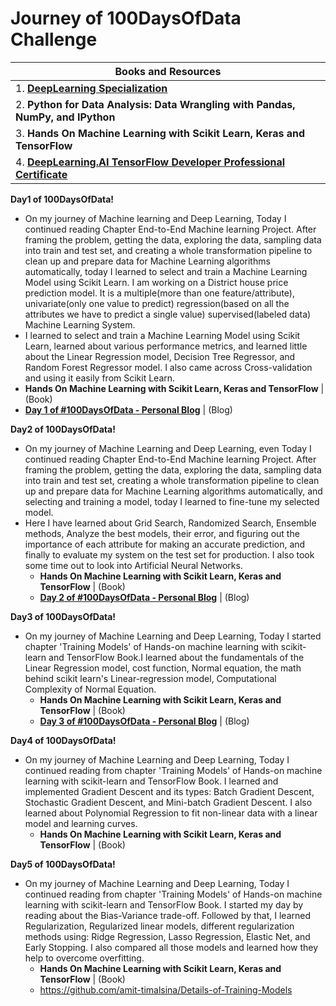 # **Journey of 100DaysOfData Challenge**

| Books and Resources |
| ----- |
| 1. [**DeepLearning Specialization**](https://www.coursera.org/specializations/deep-learning) |
| 2. **Python for Data Analysis: Data Wrangling with Pandas, NumPy, and IPython** |
| 3. **Hands On Machine Learning with Scikit Learn, Keras and TensorFlow** |
| 4. [**DeepLearning.AI TensorFlow Developer Professional Certificate**](https://www.coursera.org/professional-certificates/tensorflow-in-practice?) |

**Day1 of 100DaysOfData!**
- On my journey of Machine learning and Deep Learning, Today I continued reading Chapter End-to-End Machine learning Project. After framing the problem, getting the data, exploring the data, sampling data into train and test set, and creating a whole transformation pipeline to clean up and prepare data for Machine Learning algorithms automatically, today I learned to select and train a Machine Learning Model using Scikit Learn. I am working on a District house price prediction model.  It is a multiple(more than one feature/attribute), univariate(only one value to predict) regression(based on all the attributes we have to predict a single value) supervised(labeled data) Machine Learning System.
-  I learned to select and train a Machine Learning Model using Scikit Learn, learned about various performance metrics, and learned little about the Linear Regression model, Decision Tree Regressor, and Random Forest Regressor model. I also came across Cross-validation and using it easily from Scikit Learn.
  - **Hands On Machine Learning with Scikit Learn, Keras and TensorFlow** | (Book)
  - [**Day 1 of #100DaysOfData - Personal Blog**](https://amittesting.herokuapp.com/blog/day1-of-100daysofdata) | (Blog)

**Day2 of 100DaysOfData!**
- On my journey of Machine Learning and Deep Learning, even Today I continued reading Chapter End-to-End Machine learning Project. After framing the problem, getting the data, exploring the data, sampling data into train and test set, creating a whole transformation pipeline to clean up and prepare data for Machine Learning algorithms automatically, and selecting and training a model, 
today I learned to fine-tune my selected model.
- Here I have learned about Grid Search, Randomized Search, Ensemble methods, Analyze the best models, their error, and figuring out the importance of each attribute for making an accurate prediction, and finally to evaluate my system on the test set for production. I also took some time out to look into Artificial Neural Networks.
  - **Hands On Machine Learning with Scikit Learn, Keras and TensorFlow** | (Book)
  - [**Day 2 of #100DaysOfData - Personal Blog**](https://amittesting.herokuapp.com/blog/day2-of-100daysofdata) | (Blog)

**Day3 of 100DaysOfData!**
- On my journey of Machine Learning and Deep Learning, Today I started chapter 'Training Models' of Hands-on machine learning with scikit-learn and TensorFlow Book.I learned about the fundamentals of the Linear Regression model, cost function, Normal equation, the math behind scikit learn's Linear-regression model, Computational Complexity of Normal Equation.
  - **Hands On Machine Learning with Scikit Learn, Keras and TensorFlow** | (Book)
  - [**Day 3 of #100DaysOfData - Personal Blog**](https://amittesting.herokuapp.com/blog/day3-of-100daysofdata) | (Blog)

**Day4 of 100DaysOfData!**
- On my journey of Machine Learning and Deep Learning, Today I continued reading from chapter 'Training Models' of Hands-on machine learning with scikit-learn and TensorFlow Book. I learned and implemented Gradient Descent and its types: Batch Gradient Descent, Stochastic Gradient Descent, and Mini-batch Gradient Descent. I also learned about Polynomial Regression to fit non-linear data with a linear model and learning curves.
  - **Hands On Machine Learning with Scikit Learn, Keras and TensorFlow** | (Book)

**Day5 of 100DaysOfData!**
- On my journey of Machine Learning and Deep Learning, Today I continued reading from chapter 'Training Models' of Hands-on machine learning with scikit-learn and TensorFlow Book. I started my day by reading about the Bias-Variance trade-off. Followed by that, I learned Regularization, Regularized linear models, different regularization methods using: Ridge Regression, Lasso Regression, Elastic Net, and Early Stopping. I also compared all those models and learned how they help to overcome overfitting.
  - **Hands On Machine Learning with Scikit Learn, Keras and TensorFlow** | (Book)
  - https://github.com/amit-timalsina/Details-of-Training-Models
